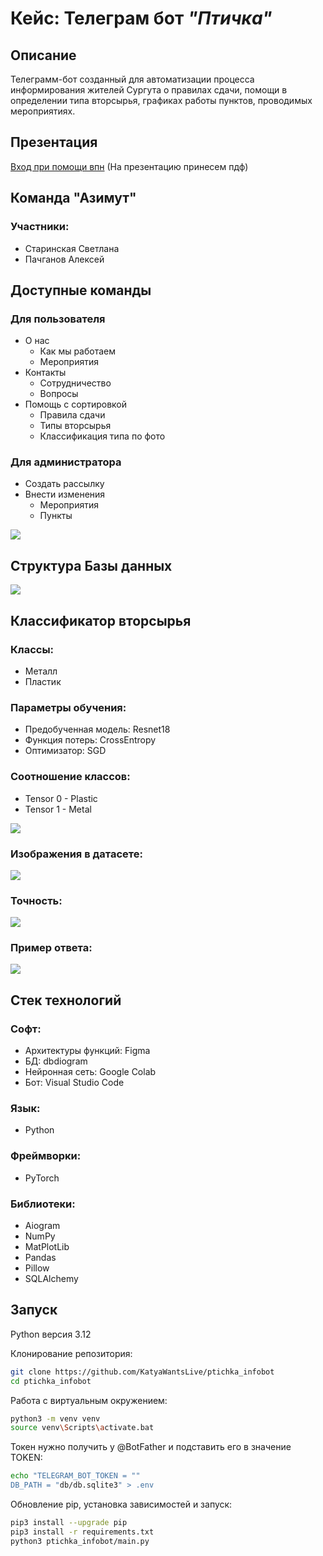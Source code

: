 # Кейс: Телеграм бот *"Птичка"*
## Описание
Телеграмм-бот созданный для автоматизации процесса информирования жителей Сургута о правилах сдачи, помощи в определении типа вторсырья, графиках работы пунктов, проводимых мероприятиях. 

## Презентация
[Вход при помощи впн](https://pitch.com/v/tgbot-93tced)
(На презентацию принесем пдф)

## Команда "Азимут"
### Участники: 
- Старинская Светлана 
- Пачганов Алексей

## Доступные команды
### Для пользователя
- О нас
  - Как мы работаем
  - Мероприятия
- Контакты
  - Cотрудничество
  - Вопросы
- Помощь с сортировкой
  - Правила сдачи
  - Типы вторсырья
  - Классификация типа по фото

### Для администратора
- Создать рассылку
- Внести изменения
  - Мероприятия
  - Пункты

![](https://github.com/KatyaWantsLive/ptichka_infobot/blob/main/functions.png)

## Структура Базы данных

![](https://github.com/KatyaWantsLive/ptichka_infobot/blob/main/dbgraph.png)

## Классификатор вторсырья
### Классы:
- Металл
- Пластик
### Параметры обучения:
- Предобученная модель: Resnet18
- Функция потерь: CrossEntropy
- Оптимизатор: SGD
### Соотношение классов:
- Tensor 0 - Plastic 
- Tensor 1 - Metal

![](https://github.com/KatyaWantsLive/ptichka_infobot/blob/main/labels.png)

### Изображения в датасете:

![](https://github.com/KatyaWantsLive/ptichka_infobot/blob/main/tensors.png)

### Точность:

![](https://github.com/KatyaWantsLive/ptichka_infobot/blob/main/accuracy.png)

### Пример ответа:

![](https://github.com/KatyaWantsLive/ptichka_infobot/blob/main/metal.png)

## Cтек технологий
### Софт:
- Архитектуры функций: Figma
- БД: dbdiogram
- Нейронная сеть: Google Colab 
- Бот: Visual Studio Code
### Язык:
- Python
### Фреймворки:
- PyTorch
### Библиотеки:
- Aiogram
- NumPy
- MatPlotLib
- Pandas
- Pillow
- SQLAlchemy
  
## Запуск

Python версия 3.12

Клонирование репозитория:

```bash
git clone https://github.com/KatyaWantsLive/ptichka_infobot
cd ptichka_infobot
```

Работа с виртуальным окружением:

```bash
python3 -m venv venv
source venv\Scripts\activate.bat
```

Токен нужно получить у @BotFather и подставить его в значение TOKEN:

```bash
echo "TELEGRAM_BOT_TOKEN = ""
DB_PATH = "db/db.sqlite3" > .env
```

Обновление pip, установка зависимостей и запуск:

```bash
pip3 install --upgrade pip
pip3 install -r requirements.txt
python3 ptichka_infobot/main.py
```




